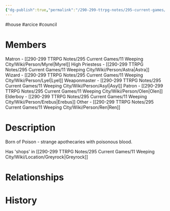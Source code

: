 ```yaml
---
{"dg-publish":true,"permalink":"/290-299-ttrpg-notes/295-current-games/11-weeping-city/wiki/house/arcice/"}
---
```



#house #arcice #council 

# Members

Matron - [[290-299 TTRPG Notes/295 Current Games/11 Weeping City/Wiki/Person/Myrel\|Myrel]]
High Priestess - [[290-299 TTRPG Notes/295 Current Games/11 Weeping City/Wiki/Person/Astra\|Astra]]
Wizard - [[290-299 TTRPG Notes/295 Current Games/11 Weeping City/Wiki/Person/Lyel\|Lyel]]
Weaponmaster - [[290-299 TTRPG Notes/295 Current Games/11 Weeping City/Wiki/Person/Asyl\|Asyl]]
Patron - [[290-299 TTRPG Notes/295 Current Games/11 Weeping City/Wiki/Person/Olen\|Olen]]
Elderboy - [[290-299 TTRPG Notes/295 Current Games/11 Weeping City/Wiki/Person/Erebus\|Erebus]]
Other - [[290-299 TTRPG Notes/295 Current Games/11 Weeping City/Wiki/Person/Ren\|Ren]]

# Description

Born of Poison - strange apothecaries with poisonous blood.

Has 'shops' in [[290-299 TTRPG Notes/295 Current Games/11 Weeping City/Wiki/Location/Greyrock\|Greyrock]]

# Relationships

# History